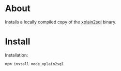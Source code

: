 # About

Installs a locally compiled copy of the
[xplain2sql](https://github.com/berenddeboer/xplain2sql) binary.

# Install

Installation:

    npm install node_xplain2sql
